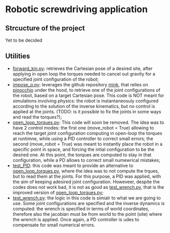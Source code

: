 # Robotic screwdriving application

## Strcucture of the project
Yet to be decided

## Utilities
- [forward_kin.py](https://github.com/ChristianCella/Screwdriving_MuJoCo/blob/main/forward_kin.py): retrieves the Cartesian pose of a desired site, after applying in open loop the torques needed to cancel out gravity for a specified joint configuration of the robot;
- [impose_q.py](https://github.com/ChristianCella/Screwdriving_MuJoCo/blob/main/impose_q.py): leverages the github repository [mink](https://github.com/kevinzakka/mink/tree/main), that relies on [pinocchio](https://github.com/stack-of-tasks/pinocchio) under the hood, to retrieve one of the joint configurations of the robot, based on a target Cartesian pose. This code is NOT meant for simulations involving physics: the robot is instantaneosuly configured according to the solution of the inverse kinematics, but no control is applied at the joints. (TODO: is it possible to fix the joints in some ways and read the torques?);
- [open_loop_torques.py](https://github.com/ChristianCella/Screwdriving_MuJoCo/blob/main/open_loop_torques.py): This code will soon be removed. The idea was to have 2 control modes: the first one (move_robot = True) allowing to reach the target joint configuration computing in open-loop the torques at runtimne, while using a PID controller to correct small errors; the second (move_robot = True) was meant to instantly place the robot in a specific point in space, and forcing the intial configuration to be the desired one. At this point, the torques are computed to stay in that configuration, while a PD allows to correct small numewrical mistakes; 
- [test_PID](https://github.com/ChristianCella/Screwdriving_MuJoCo/blob/main/test_PID.py): this code was meant to provide an alternative to [open_loop_torques.py](), where the idea was to not compute the trques, but to read them at the joints. For this purpose, a PID was applied, with the aim of keeping adesired joint configuration. Howeveer, despite the codes does not work bad, it is not as good as [test_wrench.py](https://github.com/ChristianCella/Screwdriving_MuJoCo/blob/main/test_wrench.py), that is the improved version of [open_loop_torques.py](https://github.com/ChristianCella/Screwdriving_MuJoCo/blob/main/open_loop_torques.py);
- [test_wrench.py](https://github.com/ChristianCella/Screwdriving_MuJoCo/blob/main/test_wrench.py): the logic in this code is simialr to what we are going to use. Some joint configurations are specified and the inverse dynamics is computed: the wrench is specified in terms of world coordinates, therefore also the jacobian must be from world to the point (site) where the wrench is applied. Once again, a PD controller is udes to compensate for small numerical errors. 